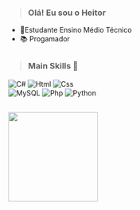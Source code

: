  >  ### Olá! Eu sou o Heitor 
- 🔭Estudante Ensino Médio Técnico
- 📚 Progamador

 

 ##
 
 >  ### Main Skills  💎
 
<div style="display: inline_block">
  
  <img align="center" alt="C#" src="https://img.shields.io/badge/C%23-239120?style=for-the-badge&logo=c-sharp&logoColor=white" />
  <img align="center" alt="Html" src="https://img.shields.io/badge/HTML5-E34F26?style=for-the-badge&logo=html5&logoColor=white" />
  <img align="center" alt="Css" src="https://img.shields.io/badge/CSS3-1572B6?style=for-the-badge&logo=css3&logoColor=white" />
  <br>
  <img align="center" alt="MySQL" src="https://img.shields.io/badge/MySQL-00000F?style=for-the-badge&logo=mysql&logoColor=white" />
  <img align="center" alt="Php" src="https://img.shields.io/badge/PHP-777BB4?style=for-the-badge&logo=php&logoColor=white" />
  <img align="center" alt="Python" src="https://img.shields.io/badge/python-3670A0?style=for-the-badge&logo=python&logoColor=ffdd54" />
   
</div>

## 
<img height="180em" src="https://github-readme-stats.vercel.app/api/top-langs/?username=Athoosz&layout=compact&theme=dark&langs_count=7"/>
 
  

